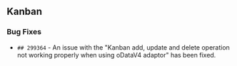 ##  Kanban

###    Bug Fixes

- `## 299364` - An issue with the "Kanban add, update and delete operation not working properly when using oDataV4 adaptor" has been fixed.
